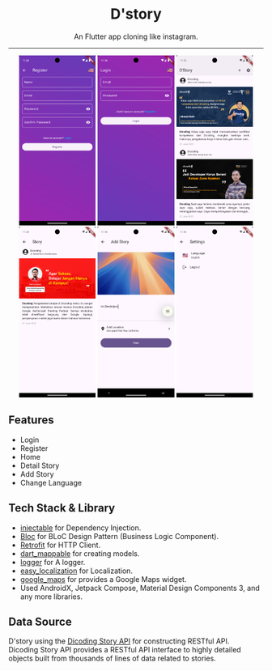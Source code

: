 <div align="center">
    <h1>D'story</h1>
    <p>An Flutter app cloning like instagram.</p>
</div>

---

<p align="center">
  <img src="screenshots/register.png" width="30%" />
  <img src="screenshots/login.png" width="30%" />
  <img src="screenshots/home.png" width="30%" />
  <img src="screenshots/detail.png" width="30%" />
  <img src="screenshots/add_post.png" width="30%" />
  <img src="screenshots/settings.png" width="30%" />
</p>

## Features
- Login
- Register
- Home
- Detail Story
- Add Story
- Change Language

## Tech Stack & Library
- [injectable](https://pub.dev/packages/injectable) for Dependency Injection.
- [Bloc](https://pub.dev/packages/bloc) for BLoC Design Pattern (Business Logic Component).
- [Retrofit](https://pub.dev/packages/retrofit) for HTTP Client.
- [dart_mappable](https://pub.dev/packages/dart_mappable) for creating models.
- [logger](https://pub.dev/packages/logger) for A logger.
- [easy_localization](https://pub.dev/packages/easy_localization) for Localization.
- [google_maps](https://pub.dev/packages/google_maps_flutter) for provides a Google Maps widget.
- Used AndroidX, Jetpack Compose, Material Design Components 3, and any more libraries.

## Data Source
D'story using the [Dicoding Story API](https://story-api.dicoding.dev/v1) for constructing RESTful API.<br>
Dicoding Story API provides a RESTful API interface to highly detailed objects built from thousands of lines of data related to stories.